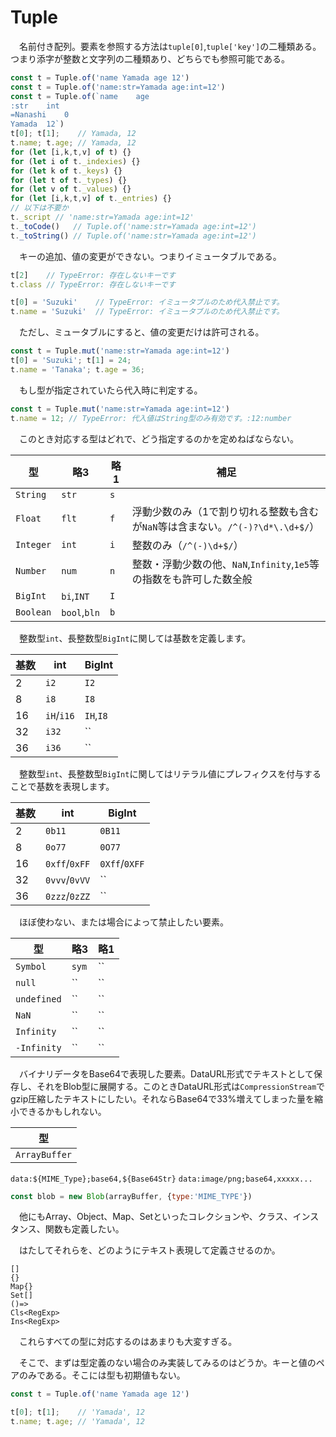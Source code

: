 # Tuple

　名前付き配列。要素を参照する方法は`tuple[0]`,`tuple['key']`の二種類ある。つまり添字が整数と文字列の二種類あり、どちらでも参照可能である。

```javascript
const t = Tuple.of('name Yamada age 12')
const t = Tuple.of('name:str=Yamada age:int=12')
const t = Tuple.of(`name	age
:str	int
=Nanashi	0
Yamada	12`)
t[0]; t[1];    // Yamada, 12
t.name; t.age; // Yamada, 12
for (let [i,k,t,v] of t) {}
for (let i of t._indexies) {}
for (let k of t._keys) {}
for (let t of t._types) {}
for (let v of t._values) {}
for (let [i,k,t,v] of t._entries) {}
// 以下は不要か
t._script // 'name:str=Yamada age:int=12'
t._toCode()   // Tuple.of('name:str=Yamada age:int=12')
t._toString() // Tuple.of('name:str=Yamada age:int=12')
```

　キーの追加、値の変更ができない。つまりイミュータブルである。

```javascript
t[2]    // TypeError: 存在しないキーです
t.class // TypeError: 存在しないキーです
```
```javascript
t[0] = 'Suzuki'    // TypeError: イミュータブルのため代入禁止です。
t.name = 'Suzuki'  // TypeError: イミュータブルのため代入禁止です。
```

　ただし、ミュータブルにすると、値の変更だけは許可される。

```javascript
const t = Tuple.mut('name:str=Yamada age:int=12')
t[0] = 'Suzuki'; t[1] = 24;
t.name = 'Tanaka'; t.age = 36;
```

　もし型が指定されていたら代入時に判定する。

```javascript
const t = Tuple.mut('name:str=Yamada age:int=12')
t.name = 12; // TypeError: 代入値はString型のみ有効です。:12:number
```

　このとき対応する型はどれで、どう指定するのかを定めねばならない。

型|略3|略1|補足
--|---|---|----
`String`|`str`|`s`|
`Float`|`flt`|`f`|浮動少数のみ（1で割り切れる整数も含むが`NaN`等は含まない。`/^(-)?\d*\.\d+$/`）
`Integer`|`int`|`i`|整数のみ（`/^(-)\d+$/`）
`Number`|`num`|`n`|整数・浮動少数の他、`NaN`,`Infinity`,`1e5`等の指数をも許可した数全般
`BigInt`|`bi`,`INT`|`I`|
`Boolean`|`bool`,`bln`|`b`|

　整数型`int`、長整数型`BigInt`に関しては基数を定義します。

基数|int|BigInt
----|---|------
2|`i2`|`I2`
8|`i8`|`I8`
16|`iH`/`i16`|`IH`,`I8`
32|`i32`|``
36|`i36`|``

　整数型`int`、長整数型`BigInt`に関してはリテラル値にプレフィクスを付与することで基数を表現します。

基数|int|BigInt
----|---|------
2|`0b11`|`0B11`
8|`0o77`|`0O77`
16|`0xff`/`0xFF`|`0Xff`/`0XFF`
32|`0vvv`/`0vVV`|``
36|`0zzz`/`0zZZ`|``

　ほぼ使わない、または場合によって禁止したい要素。

型|略3|略1
--|---|---
`Symbol`|`sym`|``
`null`|``|``
`undefined`|``|``
`NaN`|``|``
`Infinity`|``|``
`-Infinity`|``|``

　バイナリデータをBase64で表現した要素。DataURL形式でテキストとして保存し、それをBlob型に展開する。このときDataURL形式は`CompressionStream`でgzip圧縮したテキストにしたい。それならBase64で33%増えてしまった量を縮小できるかもしれない。

型|
--|
`ArrayBuffer`|``|``

`data:${MIME_Type};base64,${Base64Str}`
`data:image/png;base64,xxxxx...`

```javascript
const blob = new Blob(arrayBuffer, {type:'MIME_TYPE'})
```

　他にもArray、Object、Map、Setといったコレクションや、クラス、インスタンス、関数も定義したい。

　はたしてそれらを、どのようにテキスト表現して定義させるのか。

```
[]
{}
Map{}
Set[]
()=>
Cls<RegExp>
Ins<RegExp>
```

　これらすべての型に対応するのはあまりも大変すぎる。

　そこで、まずは型定義のない場合のみ実装してみるのはどうか。キーと値のペアのみである。そこには型も初期値もない。

```javascript
const t = Tuple.of('name Yamada age 12')
```
```javascript
t[0]; t[1];    // 'Yamada', 12
t.name; t.age; // 'Yamada', 12
```

